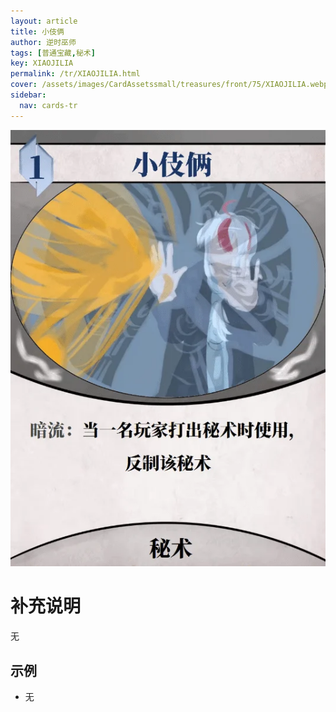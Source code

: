 ```yaml
---
layout: article
title: 小伎俩
author: 逆时巫师
tags: [普通宝藏,秘术]
key: XIAOJILIA
permalink: /tr/XIAOJILIA.html
cover: /assets/images/CardAssetssmall/treasures/front/75/XIAOJILIA.webp
sidebar:
  nav: cards-tr
---
```

![](/assets/images/CardAssets/treasures/front/75/XIAOJILIA.webp)

# 补充说明
无


## 示例
* 无